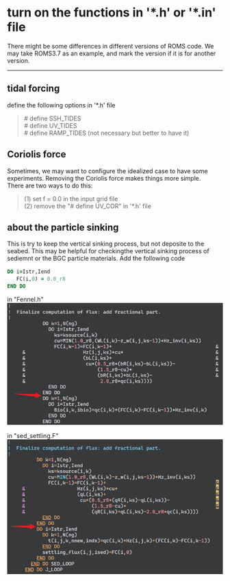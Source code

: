 # turn on the functions in '\*.h' or '*.in' file  

There might be some differences in different versions of ROMS code. We may take ROMS3.7 as an example, and mark the version if it is for another version.

----------------------------------------------

## tidal forcing  

define the following options in '*.h' file

> \# define SSH_TIDES  
> \# define UV_TIDES  
> \# define RAMP_TIDES (not necessary but better to have it)  

## Coriolis force  

Sometimes, we may want to configure the idealized case to have some experiments. Removing the Coriolis force makes things more simple.  
There are two ways to do this:  

> (1) set f = 0.0 in the input grid file  
> (2) remove the "\# define UV_COR" in '*.h' file  

## about the particle sinking  

This is try to keep the vertical sinking process, but not deposite to the seabed.
This may be helpful for checkingthe vertical sinking process of sediemnt or the BGC particle materials.
Add the following code 

```fortran
DO i=Istr,Iend
   FC(i,0) = 0.0_r8
END DO
```

in "Fennel.h"
![Alt text](image.png)

in "sed_settling.F"
![Alt text](image-1.png)